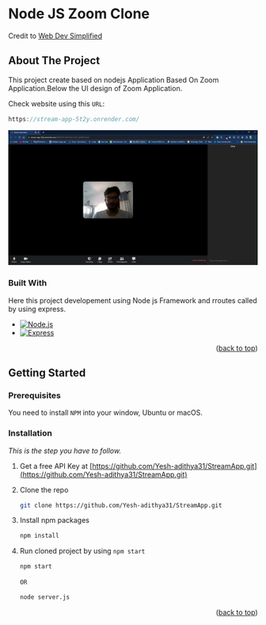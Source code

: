 # Node JS Zoom Clone

Credit to [Web Dev Simplified](https://www.youtube.com/watch?v=DvlyzDZDEq4)

<a name="readme-top"></a>


<!-- ABOUT THE PROJECT -->
## About The Project

This project create based on nodejs Application Based On Zoom Application.Below the UI design of Zoom Application.

Check website using this `URL`:
```js
https://stream-app-5t2y.onrender.com/
```

[![product-screenshot]][product-screenshot]


### Built With

Here this project developement using Node js Framework and rroutes called by using express.

* [![Node.js][Nodejs-url]][Node.js]
* [![Express][Express-url]][Express]

<p align="right">(<a href="#readme-top">back to top</a>)</p>



<!-- GETTING STARTED -->
## Getting Started

### Prerequisites

You need to install `NPM` into your window, Ubuntu or macOS.

### Installation

_This is the step you have to follow._

1. Get a free API Key at [https://github.com/Yesh-adithya31/StreamApp.git](https://github.com/Yesh-adithya31/StreamApp.git)
2. Clone the repo
   ```sh
   git clone https://github.com/Yesh-adithya31/StreamApp.git
   ```
3. Install npm packages
   ```sh
   npm install
   ```
4. Run cloned project by using `npm start`
   ```sh
   npm start
   ```
   `OR`
   
   ```sh
   node server.js
   ```

<p align="right">(<a href="#readme-top">back to top</a>)</p>






<!-- MARKDOWN LINKS & IMAGES -->
[linkedin-url]: https://www.linkedin.com/in/yesh-adithya-30bb601a5
[product-screenshot]: public/zoom-img.PNG
[Node.js]: https://nodejs.org/en
[Express]: https://expressjs.com/en/starter/installing.html
[Nodejs-url]: https://img.shields.io/badge/Node.js-339933?style=for-the-badge&logo=node.js&logoColor=white
[Express-url]: https://img.shields.io/badge/Express.js-000000?style=for-the-badge&logo=express&logoColor=white
[image-url]: public/zoom-img.PNG
